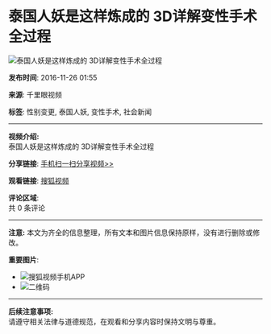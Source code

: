 # 泰国人妖是这样炼成的 3D详解变性手术全过程

![泰国人妖是这样炼成的 3D详解变性手术全过程](//e3f49eaa46b57.cdn.sohucs.com/c_pad,w_160,h_90,blur_80//group3/M12/F2/EC/MTAuMTAuODguODM=/6_1597e990438g104SysCutcloud_86138500_7_3b.webp)

**发布时间**: 2016-11-26 01:55

**来源**: 千里眼视频

**标签**: 性别变更, 泰国人妖, 变性手术, 社会新闻

---

**视频介绍:**  
泰国人妖是这样炼成的 3D详解变性手术全过程

**分享链接**: [手机扫一扫分享视频>>](javascript:;)

**观看链接**: [搜狐视频](//tv.sohu.com/v/cGwvOTc3NTk2NC8zNzAxNDgyMTAuc2h0bWw=.html)

**评论区域**:  
共 0 条评论

--- 

**注意:** 本文为齐全的信息整理，所有文本和图片信息保持原样，没有进行删除或修改。

**重要图片**:  
- ![搜狐视频手机APP](//photocdn.tv.sohu.com/img/20220726/pic_org_2dd79603-416e-490d-9f6e-123.gif)
- ![二维码](//photocdn.tv.sohu.com/img/20240723/pic_org_ba10b91f-2bc9-46c0-8595-92c47f9c237b.avif)

---

**后续注意事项:**  
请遵守相关法律与道德规范，在观看和分享内容时保持文明与尊重。